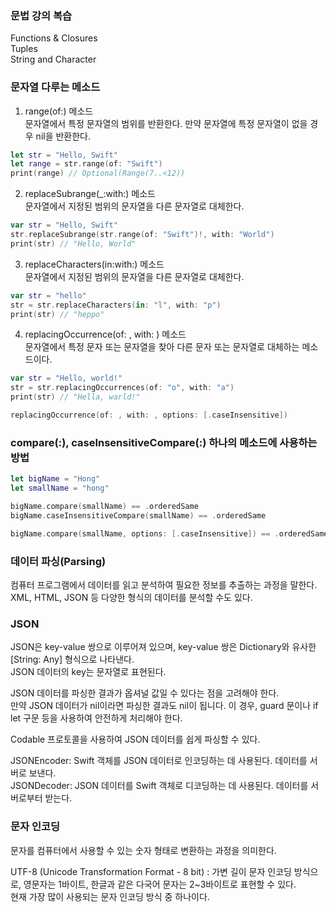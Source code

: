 ### 문법 강의 복습
Functions & Closures<br>
Tuples<br>
String and Character<br>

### 문자열 다루는 메소드

1. range(of:) 메소드<br>
문자열에서 특정 문자열의 범위를 반환한다. 만약 문자열에 특정 문자열이 없을 경우 nil을 반환한다.<br>

```swift
let str = "Hello, Swift"
let range = str.range(of: "Swift")
print(range) // Optional(Range(7..<12))
```

2. replaceSubrange(_:with:) 메소드<br>
문자열에서 지정된 범위의 문자열을 다른 문자열로 대체한다.<br>

```swift
var str = "Hello, Swift"
str.replaceSubrange(str.range(of: "Swift")!, with: "World")
print(str) // "Hello, World"
```

3. replaceCharacters(in:with:) 메소드<br>
문자열에서 지정된 범위의 문자열을 다른 문자열로 대체한다.<br>

```swift
var str = "hello"
str = str.replaceCharacters(in: "l", with: "p")
print(str) // "heppo"
```

4. replacingOccurrence(of: , with: ) 메소드<br>
문자열에서 특정 문자 또는 문자열을 찾아 다른 문자 또는 문자열로 대체하는 메소드이다.<br>

```swift
var str = "Hello, world!"
str = str.replacingOccurrences(of: "o", with: "a")
print(str) // "Hella, warld!"
```

```swift
replacingOccurrence(of: , with: , options: [.caseInsensitive])
```

### compare(:), caseInsensitiveCompare(:) 하나의 메소드에 사용하는 방법<br>

```swift
let bigName = "Hong"
let smallName = "hong"

bigName.compare(smallName) == .orderedSame
bigName.caseInsensitiveCompare(smallName) == .orderedSame

bigName.compare(smallName, options: [.caseInsensitive]) == .orderedSame
```

### 데이터 파싱(Parsing)
컴퓨터 프로그램에서 데이터를 읽고 분석하여 필요한 정보를 추출하는 과정을 말한다.<br>
XML, HTML, JSON 등 다양한 형식의 데이터를 분석할 수도 있다.<br>


### JSON 
JSON은 key-value 쌍으로 이루어져 있으며, key-value 쌍은 Dictionary와 유사한 [String: Any] 형식으로 나타낸다.<br>
JSON 데이터의 key는 문자열로 표현된다.<br>


JSON 데이터를 파싱한 결과가 옵셔널 값일 수 있다는 점을 고려해야 한다.<br>
만약 JSON 데이터가 nil이라면 파싱한 결과도 nil이 됩니다. 이 경우, guard 문이나 if let 구문 등을 사용하여 안전하게 처리해야 한다.<br>

Codable 프로토콜을 사용하여 JSON 데이터를 쉽게 파싱할 수 있다.<br>

JSONEncoder: Swift 객체를 JSON 데이터로 인코딩하는 데 사용된다. 데이터를 서버로 보낸다.<br>
JSONDecoder: JSON 데이터를 Swift 객체로 디코딩하는 데 사용된다. 데이터를 서버로부터 받는다.<br>


### 문자 인코딩
문자를 컴퓨터에서 사용할 수 있는 숫자 형태로 변환하는 과정을 의미한다.<br>

UTF-8 (Unicode Transformation Format - 8 bit) : 가변 길이 문자 인코딩 방식으로, 영문자는 1바이트, 한글과 같은 다국어 문자는 2~3바이트로 표현할 수 있다.<br>
현재 가장 많이 사용되는 문자 인코딩 방식 중 하나이다.<br>
